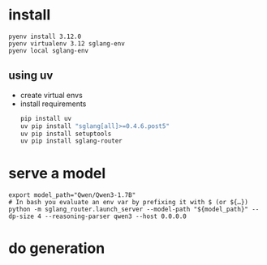# install

```shell=
pyenv install 3.12.0
pyenv virtualenv 3.12 sglang-env
pyenv local sglang-env

```

## using uv

- create virtual envs
- install requirements
  ```bash
  pip install uv
  uv pip install "sglang[all]>=0.4.6.post5"
  uv pip install setuptools
  uv pip install sglang-router
  ```

# serve a model

```shell=
export model_path="Qwen/Qwen3-1.7B"
# In bash you evaluate an env var by prefixing it with $ (or ${…})
python -m sglang_router.launch_server --model-path "${model_path}" --dp-size 4 --reasoning-parser qwen3 --host 0.0.0.0
```

# do generation

